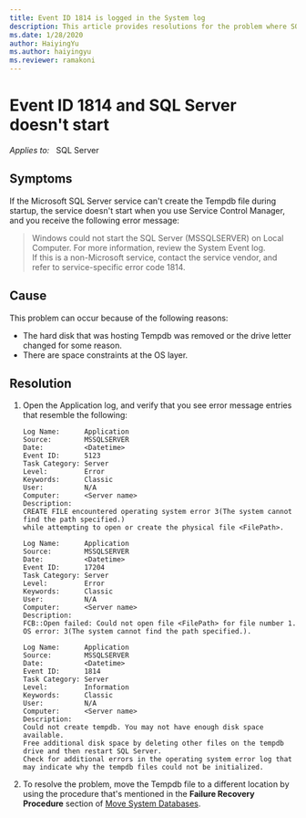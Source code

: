 ```yaml
---
title: Event ID 1814 is logged in the System log
description: This article provides resolutions for the problem where SQL Server fails to start and Event ID 1814 is logged in the System log.
ms.date: 1/28/2020
author: HaiyingYu
ms.author: haiyingyu
ms.reviewer: ramakoni
---
```

# Event ID 1814 and SQL Server doesn't start

_Applies to:_ &nbsp; SQL Server

## Symptoms

If the Microsoft SQL Server service can't create the Tempdb file during startup, the service doesn't start when you use Service Control Manager, and you receive the following error message:

> Windows could not start the SQL Server (MSSQLSERVER) on Local Computer. For more information, review the System Event log.  
If this is a non-Microsoft service, contact the service vendor, and refer to service-specific error code 1814.

## Cause

This problem can occur because of the following reasons:

- The hard disk that was hosting Tempdb was removed or the drive letter changed for some reason.
- There are space constraints at the OS layer.

## Resolution

1. Open the Application log, and verify that you see error message entries that resemble the following:

    ```output
    Log Name:      Application  
    Source:        MSSQLSERVER  
    Date:          <Datetime>  
    Event ID:      5123  
    Task Category: Server  
    Level:         Error  
    Keywords:      Classic  
    User:          N/A  
    Computer:      <Server name>  
    Description:
    CREATE FILE encountered operating system error 3(The system cannot find the path specified.)
    while attempting to open or create the physical file <FilePath>.

    Log Name:      Application  
    Source:        MSSQLSERVER  
    Date:          <Datetime>  
    Event ID:      17204  
    Task Category: Server  
    Level:         Error  
    Keywords:      Classic  
    User:          N/A  
    Computer:      <Server name>  
    Description:
    FCB::Open failed: Could not open file <FilePath> for file number 1.  OS error: 3(The system cannot find the path specified.).

    Log Name:      Application  
    Source:        MSSQLSERVER  
    Date:          <Datetime>  
    Event ID:      1814  
    Task Category: Server  
    Level:         Information  
    Keywords:      Classic  
    User:          N/A
    Computer:      <Server name>  
    Description:
    Could not create tempdb. You may not have enough disk space available.
    Free additional disk space by deleting other files on the tempdb drive and then restart SQL Server.
    Check for additional errors in the operating system error log that may indicate why the tempdb files could not be initialized.
    ```

1. To resolve the problem, move the Tempdb file to a different location by using the procedure that's mentioned in the **Failure Recovery Procedure** section of [Move System Databases](/sql/relational-databases/databases/move-system-databases#Failure).
